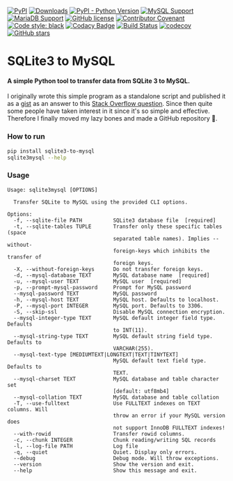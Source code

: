 [![PyPI](https://img.shields.io/pypi/v/sqlite3-to-mysql)](https://pypi.org/project/sqlite3-to-mysql/)
[![Downloads](https://pepy.tech/badge/sqlite3-to-mysql)](https://pepy.tech/project/sqlite3-to-mysql)
[![PyPI - Python Version](https://img.shields.io/pypi/pyversions/sqlite3-to-mysql)](https://pypi.org/project/sqlite3-to-mysql/)
[![MySQL Support](https://img.shields.io/static/v1?label=MySQL&message=5.5+|+5.6+|+5.7+|+8.0&color=2b5d80)](https://img.shields.io/static/v1?label=MySQL&message=5.6+|+5.7+|+8.0&color=2b5d80)
[![MariaDB Support](https://img.shields.io/static/v1?label=MariaDB&message=5.5+|+10.0+|+10.1+|+10.2+|+10.3+|+10.4+|+10.5+|+10.6&color=C0765A)](https://img.shields.io/static/v1?label=MariaDB&message=10.0+|+10.1+|+10.2+|+10.3+|+10.4+|+10.5&color=C0765A)
[![GitHub license](https://img.shields.io/github/license/techouse/sqlite3-to-mysql)](https://github.com/techouse/sqlite3-to-mysql/blob/master/LICENSE)
[![Contributor Covenant](https://img.shields.io/badge/Contributor%20Covenant-2.1-4baaaa.svg)](CODE-OF-CONDUCT.md)
[![Code style: black](https://img.shields.io/badge/code%20style-black-000000.svg)](https://github.com/ambv/black)
[![Codacy Badge](https://api.codacy.com/project/badge/Grade/d33b59d35b924711aae9418741a923ae)](https://www.codacy.com/manual/techouse/sqlite3-to-mysql?utm_source=github.com&amp;utm_medium=referral&amp;utm_content=techouse/sqlite3-to-mysql&amp;utm_campaign=Badge_Grade)
[![Build Status](https://github.com/techouse/sqlite3-to-mysql/workflows/Test/badge.svg)](https://github.com/techouse/sqlite3-to-mysql/actions?query=workflow%3ATest)
[![codecov](https://codecov.io/gh/techouse/sqlite3-to-mysql/branch/master/graph/badge.svg)](https://codecov.io/gh/techouse/sqlite3-to-mysql)
[![GitHub stars](https://img.shields.io/github/stars/techouse/sqlite3-to-mysql.svg?style=social&label=Star&maxAge=2592000)](https://github.com/techouse/sqlite3-to-mysql/stargazers)


# SQLite3 to MySQL

#### A simple Python tool to transfer data from SQLite 3 to MySQL.

I originally wrote this simple program as a standalone script and published it
as a [gist](https://gist.github.com/techouse/4deb94eee58a02d104c6) as an answer
to this [Stack Overflow question](https://stackoverflow.com/questions/18671/quick-easy-way-to-migrate-sqlite3-to-mysql/32243979#32243979).
Since then quite some people have taken interest in it since it's so simple and
effective. Therefore I finally moved my lazy bones and made a GitHub repository :octopus:.

### How to run

```bash
pip install sqlite3-to-mysql
sqlite3mysql --help
```

### Usage
```
Usage: sqlite3mysql [OPTIONS]

  Transfer SQLite to MySQL using the provided CLI options.

Options:
  -f, --sqlite-file PATH          SQLite3 database file  [required]
  -t, --sqlite-tables TUPLE       Transfer only these specific tables (space
                                  separated table names). Implies --without-
                                  foreign-keys which inhibits the transfer of
                                  foreign keys.
  -X, --without-foreign-keys      Do not transfer foreign keys.
  -d, --mysql-database TEXT       MySQL database name  [required]
  -u, --mysql-user TEXT           MySQL user  [required]
  -p, --prompt-mysql-password     Prompt for MySQL password
  --mysql-password TEXT           MySQL password
  -h, --mysql-host TEXT           MySQL host. Defaults to localhost.
  -P, --mysql-port INTEGER        MySQL port. Defaults to 3306.
  -S, --skip-ssl                  Disable MySQL connection encryption.
  --mysql-integer-type TEXT       MySQL default integer field type. Defaults
                                  to INT(11).
  --mysql-string-type TEXT        MySQL default string field type. Defaults to
                                  VARCHAR(255).
  --mysql-text-type [MEDIUMTEXT|LONGTEXT|TEXT|TINYTEXT]
                                  MySQL default text field type. Defaults to
                                  TEXT.
  --mysql-charset TEXT            MySQL database and table character set
                                  [default: utf8mb4]
  --mysql-collation TEXT          MySQL database and table collation
  -T, --use-fulltext              Use FULLTEXT indexes on TEXT columns. Will
                                  throw an error if your MySQL version does
                                  not support InnoDB FULLTEXT indexes!
  --with-rowid                    Transfer rowid columns.
  -c, --chunk INTEGER             Chunk reading/writing SQL records
  -l, --log-file PATH             Log file
  -q, --quiet                     Quiet. Display only errors.
  --debug                         Debug mode. Will throw exceptions.
  --version                       Show the version and exit.
  --help                          Show this message and exit.
```
